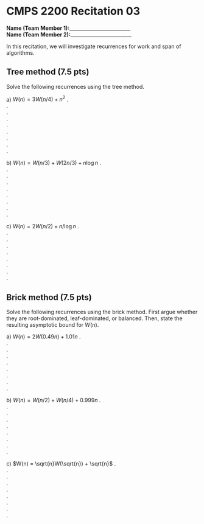 # CMPS 2200  Recitation 03

**Name (Team Member 1):**_________________________  
**Name (Team Member 2):**_________________________

In this recitation, we will investigate recurrences for work and span of algorithms.

## Tree method (7.5 pts)
Solve the following recurrences using the tree method. 

a) $W(n) = 3W(n/4) + n^2$
.  
.  
.  
.  
.  
.  
.  
.  
.  


b) $W(n) = W(n/3)+ W(2n/3) + n \log n$
.  
.  
.  
.  
.  
.  
.  
.  
.  


c) $W(n) = 2W(n/2)+ n/ \log n$
.  
.  
.  
.  
.  
.  
.  
.  
.  


## Brick method (7.5 pts)
Solve the following recurrences using the brick method. First argue
whether they are root-dominated, leaf-dominated, or balanced. Then,
state the resulting asymptotic bound for $W(n)$.

a) $W(n) = 2 W(0.49 n) + 1.01 n$
.  
.  
.  
.  
.  
.  
.  
.  
.  

b) $W(n) = W(n/2) + W(n/4) + 0.999n$
.  
.  
.  
.  
.  
.  
.  
.  
.  

c) $W(n) = \sqrt{n}W(\sqrt{n}) + \sqrt{n}$
.  
.  
.  
.  
.  
.  
.  
.  
.  

